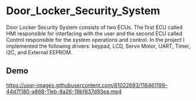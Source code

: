 # Door_Locker_Security_System
Door Locker Security System consists of two ECUs. The first ECU called HMI responsible for interfacing with the user and the second ECU called Control responsible for the system operations and control. In the project I implemented the following drivers: keypad, LCD, Servo Motor, UART, Timer, I2C, and External EEPROM.
## Demo
https://user-images.githubusercontent.com/81022693/116461199-44d7f180-a868-11eb-8a26-19bf837d93ea.mp4
